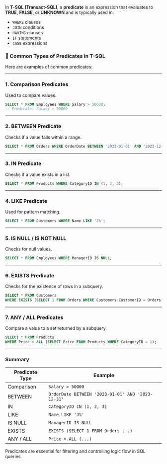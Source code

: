 In **T-SQL (Transact-SQL)**, a **predicate** is an expression that evaluates to **TRUE**, **FALSE**, or **UNKNOWN** and is typically used in:

* `WHERE` clauses
* `JOIN` conditions
* `HAVING` clauses
* `IF` statements
* `CASE` expressions

### 🔹 Common Types of Predicates in T-SQL

Here are examples of common predicates:

---

### 1. **Comparison Predicates**

Used to compare values.

```sql
SELECT * FROM Employees WHERE Salary > 50000;
-- Predicate: Salary > 50000
```

---

### 2. **BETWEEN Predicate**

Checks if a value falls within a range.

```sql
SELECT * FROM Orders WHERE OrderDate BETWEEN '2023-01-01' AND '2023-12-31';
```

---

### 3. **IN Predicate**

Checks if a value exists in a list.

```sql
SELECT * FROM Products WHERE CategoryID IN (1, 2, 3);
```

---

### 4. **LIKE Predicate**

Used for pattern matching.

```sql
SELECT * FROM Customers WHERE Name LIKE 'J%';
```

---

### 5. **IS NULL / IS NOT NULL**

Checks for null values.

```sql
SELECT * FROM Employees WHERE ManagerID IS NULL;
```

---

### 6. **EXISTS Predicate**

Checks for the existence of rows in a subquery.

```sql
SELECT * FROM Customers 
WHERE EXISTS (SELECT 1 FROM Orders WHERE Customers.CustomerID = Orders.CustomerID);
```

---

### 7. **ANY / ALL Predicates**

Compare a value to a set returned by a subquery.

```sql
SELECT * FROM Products 
WHERE Price > ALL (SELECT Price FROM Products WHERE CategoryID = 1);
```

---

### Summary

| Predicate Type | Example                                           |
| -------------- | ------------------------------------------------- |
| Comparison     | `Salary > 50000`                                  |
| BETWEEN        | `OrderDate BETWEEN '2023-01-01' AND '2023-12-31'` |
| IN             | `CategoryID IN (1, 2, 3)`                         |
| LIKE           | `Name LIKE 'J%'`                                  |
| IS NULL        | `ManagerID IS NULL`                               |
| EXISTS         | `EXISTS (SELECT 1 FROM Orders ...)`               |
| ANY / ALL      | `Price > ALL (...)`                               |

Predicates are essential for filtering and controlling logic flow in SQL queries.
